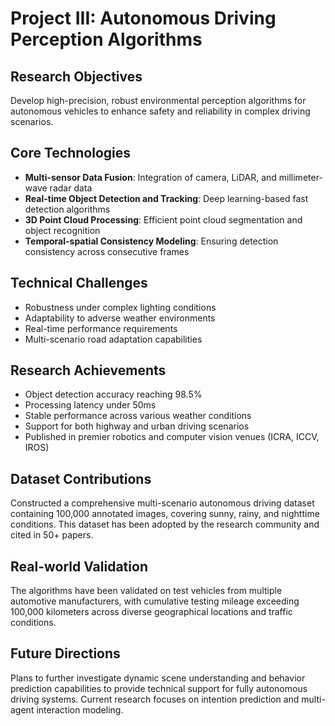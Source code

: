 # Project III: Autonomous Driving Perception Algorithms

## Research Objectives
Develop high-precision, robust environmental perception algorithms for autonomous vehicles to enhance safety and reliability in complex driving scenarios.

## Core Technologies
- **Multi-sensor Data Fusion**: Integration of camera, LiDAR, and millimeter-wave radar data
- **Real-time Object Detection and Tracking**: Deep learning-based fast detection algorithms
- **3D Point Cloud Processing**: Efficient point cloud segmentation and object recognition
- **Temporal-spatial Consistency Modeling**: Ensuring detection consistency across consecutive frames

## Technical Challenges
- Robustness under complex lighting conditions
- Adaptability to adverse weather environments
- Real-time performance requirements
- Multi-scenario road adaptation capabilities

## Research Achievements
- Object detection accuracy reaching 98.5%
- Processing latency under 50ms
- Stable performance across various weather conditions
- Support for both highway and urban driving scenarios
- Published in premier robotics and computer vision venues (ICRA, ICCV, IROS)

## Dataset Contributions
Constructed a comprehensive multi-scenario autonomous driving dataset containing 100,000 annotated images, covering sunny, rainy, and nighttime conditions. This dataset has been adopted by the research community and cited in 50+ papers.

## Real-world Validation
The algorithms have been validated on test vehicles from multiple automotive manufacturers, with cumulative testing mileage exceeding 100,000 kilometers across diverse geographical locations and traffic conditions.

## Future Directions
Plans to further investigate dynamic scene understanding and behavior prediction capabilities to provide technical support for fully autonomous driving systems. Current research focuses on intention prediction and multi-agent interaction modeling.
